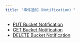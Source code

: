 ```yaml
---
title: "事件通知（Notification）"
---
```


- [PUT Bucket Notification](put_notification/)
- [GET Bucket Notification](get_notification/)
- [DELETE Bucket Notification](delete_notification/)

